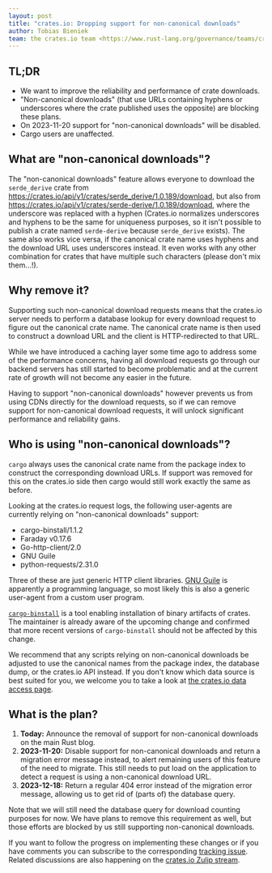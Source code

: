 ```yaml
---
layout: post
title: "crates.io: Dropping support for non-canonical downloads"
author: Tobias Bieniek
team: the crates.io team <https://www.rust-lang.org/governance/teams/crates-io>
---
```


## TL;DR

- We want to improve the reliability and performance of crate downloads.
- "Non-canonical downloads" (that use URLs containing hyphens or underscores where the crate published uses the opposite) are blocking these plans.
- On 2023-11-20 support for "non-canonical downloads" will be disabled.
- Cargo users are unaffected.

## What are "non-canonical downloads"?

The "non-canonical downloads" feature allows everyone to download the `serde_derive` crate from <https://crates.io/api/v1/crates/serde_derive/1.0.189/download>, but also from <https://crates.io/api/v1/crates/serde-derive/1.0.189/download>, where the underscore was replaced with a hyphen (Crates.io normalizes underscores and hyphens to be the same for uniqueness purposes, so it isn't possible to publish a crate named `serde-derive` because `serde_derive` exists). The same also works vice versa, if the canonical crate name uses hyphens and the download URL uses underscores instead. It even works with any other combination for crates that have multiple such characters (please don't mix them…!).

## Why remove it?

Supporting such non-canonical download requests means that the crates.io server needs to perform a database lookup for every download request to figure out the canonical crate name. The canonical crate name is then used to construct a download URL and the client is HTTP-redirected to that URL.

While we have introduced a caching layer some time ago to address some of the performance concerns, having all download requests go through our backend servers has still started to become problematic and at the current rate of growth will not become any easier in the future.

Having to support "non-canonical downloads" however prevents us from using CDNs directly for the download requests, so if we can remove support for non-canonical download requests, it will unlock significant performance and reliability gains.

## Who is using "non-canonical downloads"?

`cargo` always uses the canonical crate name from the package index to construct the corresponding download URLs. If support was removed for this on the crates.io side then cargo would still work exactly the same as before.

Looking at the crates.io request logs, the following user-agents are currently relying on "non-canonical downloads" support:

- cargo-binstall/1.1.2
- Faraday v0.17.6
- Go-http-client/2.0
- GNU Guile
- python-requests/2.31.0

Three of these are just generic HTTP client libraries. [GNU Guile](https://www.gnu.org/software/guile/) is apparently a programming language, so most likely this is also a generic user-agent from a custom user program.

[`cargo-binstall`](https://github.com/cargo-bins/cargo-binstall) is a tool enabling installation of binary artifacts of crates. The maintainer is already aware of the upcoming change and confirmed that more recent versions of `cargo-binstall` should not be affected by this change.

We recommend that any scripts relying on non-canonical downloads be adjusted to use the canonical names from the package index, the database dump, or the crates.io API instead. If you don't know which data source is best suited for you, we welcome you to take a look at [the crates.io data access page](https://crates.io/data-access).

## What is the plan?

1. **Today:** Announce the removal of support for non-canonical downloads on the main Rust blog.
2. **2023-11-20:** Disable support for non-canonical downloads and return a migration error message instead, to alert remaining users of this feature of the need to migrate. This still needs to put load on the application to detect a request is using a non-canonical download URL.
3. **2023-12-18:** Return a regular 404 error instead of the migration error message, allowing us to get rid of (parts of) the database query.

Note that we will still need the database query for download counting purposes for now. We have plans to remove this requirement as well, but those efforts are blocked by us still supporting non-canonical downloads.

If you want to follow the progress on implementing these changes or if you have comments you can subscribe to the corresponding [tracking issue](https://github.com/rust-lang/crates.io/issues/7341). Related discussions are also happening on the [crates.io Zulip stream](https://rust-lang.zulipchat.com/#narrow/stream/318791-t-crates-io/topic/non-canonical.20downloads).
